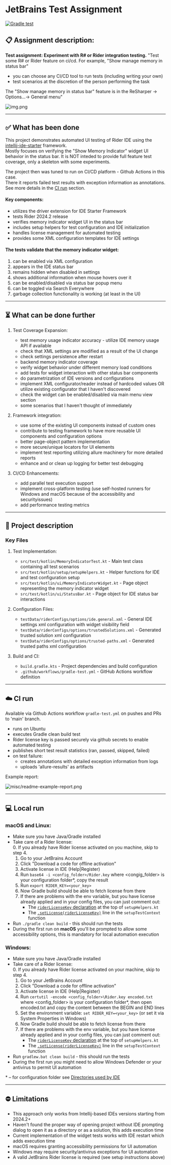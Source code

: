 # JetBrains Test Assignment
[![Gradle test](https://github.com/kirillburton/jb-test-assignment/actions/workflows/gradle-test.yml/badge.svg)](https://github.com/kirillburton/jb-test-assignment/actions/workflows/gradle-test.yml)

## 📋 Assignment description:
**Test assignment: Experiment with R# or Rider integration testing.**
"Test some R# or Rider feature on ci/cd. For example, "Show manage memory in status bar"

- you can choose any CI/CD tool to run tests (including writing your own)
- test scenarios at the discretion of the person performing the task

The "Show manage memory in status bar" feature is in the ReSharper -> Options...-> General menu"

![img.png](misc/readme-memory-indicator-widget-img.png)

---

## ✅ What has been done

This project demonstrates automated UI testing of Rider IDE using the [intellij-ide-starter](https://github.com/JetBrains/intellij-ide-starter) framework.  
Mostly focuses on verifying the "Show Memory Indicator" widget UI behavior in the status bar.
It is NOT inteded to provide full feature test coverage, only a skeleton with some experiments.

The project then was tuned to run on CI/CD platform - Github Actions in this case.  
There it reports failed test results with exception information as annotations.  
See more details in the [CI run](#☁️-ci-run) section.

#### Key components:
- utilizes the driver extension for IDE Starter Framework
- tests Rider 2024.2 release
- verifies memory indicator widget UI in the status bar
- includes setup helpers for test configuration and IDE initialization
- handles license management for automated testing
- provides some XML configuration templates for IDE settings

#### The tests validate that the memory indicator widget:
1. can be enabled via XML configuration
2. appears in the IDE status bar
3. remains hidden when disabled in settings
4. shows additional information when mouse hovers over it
5. can be enabled/disabled via status bar popup menu
6. can be toggled via Search Everywhere
7. garbage collection functionality is working (at least in the UI) 

---

## ⏳ What can be done further

1. Test Coverage Expansion:
   - test memory usage indicator accuracy - utilize IDE memory usage API if available
   - check that XML settings are modified as a result of the UI change
   - check settings persistence after restart
   - backend memory indicator coverage
   - verify widget behavior under different memory load conditions
   - add tests for widget interaction with other status bar components
   - do parametrization of IDE versions and configurations
   - implement XML configurator/reader instead of hardcoded values OR utilize existing configurator that I haven't discovered
   - check the widget can be enabled/disabled via main menu view section
   - some scenarios that I haven't thought of immediately


2. Framework integration: 
   - use some of the existing UI components instead of custom ones
   - contribute to testing framework to have more reusable UI components and configuration options
   - better page-object pattern implementation
   - more secure/unique locators for UI elements
   - implement test reporting utilizing allure machinery for more detailed reports
   - enhance and or clean up logging for better test debugging


3. CI/CD Enhancements:
   - add parallel test execution support
   - implement cross-platform testing (use self-hosted runners for Windows and macOS because of the accessibility and securityissues)
   - add performance testing metrics
---

## 📁 Project description

### Key Files

1. Test Implementation:
   - `src/test/kotlin/MemoryIndicatorTest.kt` - Main test class containing all test scenarios
   - `src/test/kotlin/setup/setupHelpers.kt` - Helper functions for IDE and test configuration setup
   - `src/test/kotlin/ui/MemoryIndicatorWidget.kt` - Page object representing the memory indicator widget
   - `src/test/kotlin/ui/StatusBar.kt` - Page object for IDE status bar interactions


2. Configuration Files:
   - `testData/riderConfigs/options/ide.general.xml` - General IDE settings xml configuration with widget visibility field
   - `testData/riderConfigs/options/trustedSolutions.xml` - Generated trusted solution xml configuration
   - `testData/riderConfigs/options/trusted-paths.xml` - Generated trusted paths xml configuration


3. Build and CI:
   - `build.gradle.kts` - Project dependencies and build configuration
   - `.github/workflows/gradle-test.yml` - GitHub Actions workflow definition

---

## ☁️ CI run

Available via Github Actions workflow ```gradle-test.yml``` on pushes and PRs to 'main' branch.

- runs on Ubuntu
- executes Gradle clean build test
- Rider license key is passed securely via github secrets to enable automated testing
- publishes short test result statistics (ran, passed, skipped, failed)
- on test failure: 
  - creates annotations with detailed exception information from logs
  - uploads 'allure-results' as artifacts

Example report:  

![misc/readme-example-report.png](misc/readme-example-report.png)


___

## 💻 Local run

### macOS and Linux:
- Make sure you have Java/Gradle installed
- Take care of a Rider license:  
  0. If you already have Rider license activated on you machine, skip to step 4.
  1. Go to your JetBrains Account
  2. Click "Download a code for offline activation" 
  3. Activate license in IDE (Help|Register) 
  4. Run ```base64 -i <config_folder>/Rider.key``` where <congig_folder> is your configuration folder*, copy the result
  5. Run ```export RIDER_KEY=<your_key>```
  6. Now Gradle build should be able to fetch license from there
  7. If there are problems with the env variable, but you have license already applied and in your config files, you can just comment out:
     - The [`riderLicenseKey` declaration](../../blob/main/src/test/kotlin/setup/setupHelpers.kt#L28) at the top of `setupHelpers.kt`
     - The [`.setLicense(riderLicenseKey)`](../../blob/main/src/test/kotlin/setup/setupHelpers.kt#L41) line in the `setupTestContext` function
- Run ```./gradle clean build``` - this should run the tests
- During the first run on **macOS** you'll be prompted to allow some accessibility options, this is mandatory for local automation execution

### Windows:
- Make sure you have Java/Gradle installed
- Take care of a Rider license:  
  0. If you already have Rider license activated on your machine, skip to step 4.
  1. Go to your JetBrains Account
  2. Click "Download a code for offline activation" 
  3. Activate license in IDE (Help|Register) 
  4. Run ```certutil -encode <config_folder>\Rider.key encoded.txt``` where <config_folder> is your configuration folder*, then open encoded.txt and copy the content between the BEGIN and END lines
  5. Set the environment variable: ```set RIDER_KEY=<your_key>``` (or set it via System Properties in Windows)
  6. Now Gradle build should be able to fetch license from there
  7. If there are problems with the env variable, but you have license already applied and in your config files, you can just comment out:
     - The [`riderLicenseKey` declaration](../../blob/main/src/test/kotlin/setup/setupHelpers.kt#L28) at the top of `setupHelpers.kt`
     - The [`.setLicense(riderLicenseKey)`](../../blob/main/src/test/kotlin/setup/setupHelpers.kt#L41) line in the `setupTestContext` function
- Run ```gradlew.bat clean build``` - this should run the tests
- During the first run you might need to allow Windows Defender or your antivirus to permit UI automation

\* – for configuration folder see [Directories used by IDE](https://intellij-support.jetbrains.com/hc/en-us/articles/206544519-Directories-used-by-the-IDE-to-store-settings-caches-plugins-and-logs)

___

## ⛔️ Limitations

- This approach only works from Intellij-based IDEs versions starting from 2024.2+
- Haven't found the proper way of opening project without IDE prompting dialog to open it as a directory or as a solution, this adds execution time 
- Current implementation of the widget tests works with IDE restart which adds execution time
- macOS requires granting accessibility permissions for UI automation
- Windows may require security/antivirus exceptions for UI automation
- A valid JetBrains Rider license is required (see setup instructions above)
